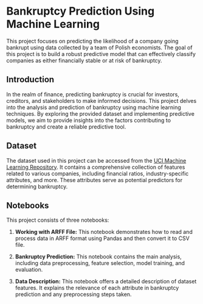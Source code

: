 #  Bankruptcy Prediction Using Machine Learning
This project focuses on predicting the likelihood of a company going bankrupt using data collected by a team of Polish economists. The goal of this project is to build a robust predictive model that can effectively classify companies as either financially stable or at risk of bankruptcy.

## Introduction
In the realm of finance, predicting bankruptcy is crucial for investors, creditors, and stakeholders to make informed decisions. This project delves into the analysis and prediction of bankruptcy using machine learning techniques. By exploring the provided dataset and implementing predictive models, we aim to provide insights into the factors contributing to bankruptcy and create a reliable predictive tool.

## Dataset
The dataset used in this project can be accessed from the [UCI Machine Learning Repository](https://archive.ics.uci.edu/dataset/365/polish+companies+bankruptcy+data).
It contains a comprehensive collection of features related to various companies, including financial ratios, industry-specific attributes, and more. These attributes serve as potential predictors for determining bankruptcy.


## Notebooks

This project consists of three notebooks:

1. **Working with ARFF File:** This notebook demonstrates how to read and process data in ARFF format using Pandas and then convert it to CSV file.

2. **Bankruptcy Prediction:** This notebook contains the main analysis, including data preprocessing, feature selection, model training, and evaluation.

3. **Data Description:** This notebook offers a detailed description of dataset features. It explains the relevance of each attribute in bankruptcy prediction and any preprocessing steps taken.


